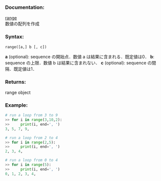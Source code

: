 ### Documentation:

[range](https://docs.python.org/ja/3/library/functions.html#func-range)  
数値の配列を作成

### Syntax:

```range([a,] b [, c])```

**a** (optional): sequence の開始点．数値 a は結果に含まれる．既定値は0．
**b**: sequence の上限．数値 b は結果に含まれない．
**c** (optional): sequence の間隔．既定値は1．

### Returns:

range object

### Example: 

```python
# run a loop from 3 to 9
>> for i in range(3,10,2):
>>     print(i, end=', ')
3, 5, 7, 9,

# run a loop from 2 to 4
>> for i in range(2,5):
>>     print(i, end=', ')
2, 3, 4,

# run a loop from 0 to 4
>> for i in range(5):
>>     print(i, end=', ')
0, 1, 2, 3, 4,

```